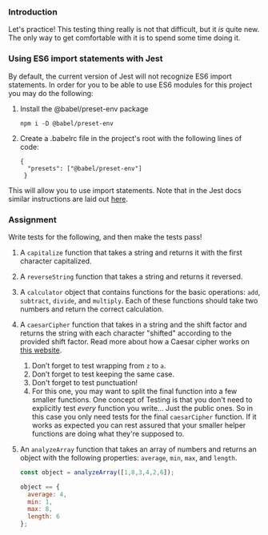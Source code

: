### Introduction
Let's practice!  This testing thing really is not that difficult, but it _is_ quite new.  The only way to get comfortable with it is to spend some time doing it.

### Using ES6 import statements with Jest

By default, the current version of Jest will not recognize ES6 import statements. In order for you to be able to use ES6 modules for this project you may do the following:

1. Install the @babel/preset-env package


    ```
    npm i -D @babel/preset-env
    ```

2. Create a .babelrc file in the project's root with the following lines of code:

    ``` 
    {
      "presets": ["@babel/preset-env"]
     }
    ```  

This will allow you to use import statements. Note that in the Jest docs similar instructions are laid out [here](https://jestjs.io/docs/en/getting-started#using-babel).

### Assignment

<div class="lesson-content__panel" markdown="1">
Write tests for the following, and then make the tests pass!

1. A `capitalize` function that takes a string and returns it with the first character capitalized.

2. A `reverseString` function that takes a string and returns it reversed.

3. A `calculator` object that contains functions for the basic operations: `add`, `subtract`, `divide`, and `multiply`. Each of these functions should take two numbers and return the correct calculation.

4. A `caesarCipher` function that takes in a string and the shift factor and returns the string with each character "shifted" according to the provided shift factor. Read more about how a Caesar cipher works on [this website](http://practicalcryptography.com/ciphers/caesar-cipher/).

   1. Don’t forget to test wrapping from `z` to `a`.
   2. Don’t forget to test keeping the same case.
   3. Don't forget to test punctuation!
   4. For this one, you may want to split the final function into a few smaller functions.  One concept of Testing is that you don't need to explicitly test _every_ function you write... Just the public ones.  So in this case you only need tests for the final `caesarCipher` function.  If it works as expected you can rest assured that your smaller helper functions are doing what they're supposed to.
   

5. An `analyzeArray` function that takes an array of numbers and returns an object with the following properties: `average`, `min`, `max`, and `length`.

   ~~~javascript
   const object = analyzeArray([1,8,3,4,2,6]);

   object == {
     average: 4,
     min: 1,
     max: 8,
     length: 6
   };
   ~~~
</div>
